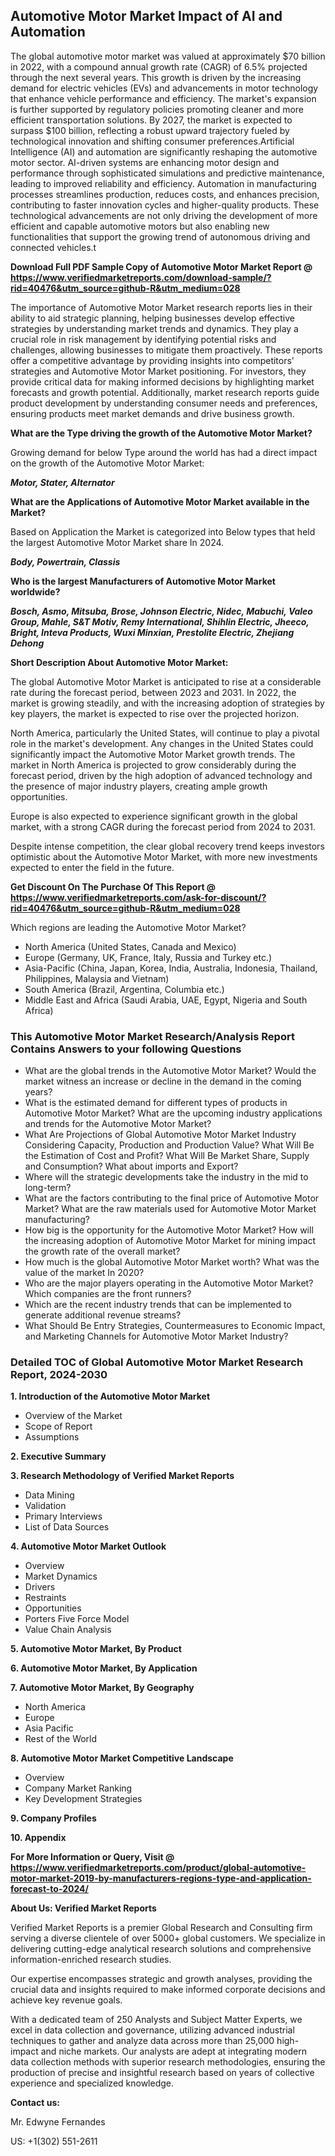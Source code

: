 <h2>Automotive Motor Market Impact of AI and Automation</h2>The global automotive motor market was valued at approximately $70 billion in 2022, with a compound annual growth rate (CAGR) of 6.5% projected through the next several years. This growth is driven by the increasing demand for electric vehicles (EVs) and advancements in motor technology that enhance vehicle performance and efficiency. The market's expansion is further supported by regulatory policies promoting cleaner and more efficient transportation solutions. By 2027, the market is expected to surpass $100 billion, reflecting a robust upward trajectory fueled by technological innovation and shifting consumer preferences.Artificial Intelligence (AI) and automation are significantly reshaping the automotive motor sector. AI-driven systems are enhancing motor design and performance through sophisticated simulations and predictive maintenance, leading to improved reliability and efficiency. Automation in manufacturing processes streamlines production, reduces costs, and enhances precision, contributing to faster innovation cycles and higher-quality products. These technological advancements are not only driving the development of more efficient and capable automotive motors but also enabling new functionalities that support the growing trend of autonomous driving and connected vehicles.t</p><p id="" class=""><strong>Download Full PDF Sample Copy of Automotive Motor Market Report @ <a href="https://www.verifiedmarketreports.com/download-sample/?rid=40476&utm_source=github-R&utm_medium=028" target="_blank">https://www.verifiedmarketreports.com/download-sample/?rid=40476&utm_source=github-R&utm_medium=028</a></strong></p><p>The importance of&nbsp;Automotive Motor Market research reports lies in their ability to aid strategic planning, helping businesses develop effective strategies by understanding market trends and dynamics. They play a crucial role in risk management by identifying potential risks and challenges, allowing businesses to mitigate them proactively. These reports offer a competitive advantage by providing insights into competitors' strategies and Automotive Motor Market positioning. For investors, they provide critical data for making informed decisions by highlighting market forecasts and growth potential. Additionally, market research reports guide product development by understanding consumer needs and preferences, ensuring products meet market demands and drive business growth.</p><p><strong>What are the&nbsp;Type driving the growth of the Automotive Motor Market?</strong></p><p id="" class="">Growing demand for below Type around the world has had a direct impact on the growth of the Automotive Motor Market:</p><em><strong>Motor, Stater, Alternator</strong></em></p><strong>What are the&nbsp;Applications&nbsp;of Automotive Motor Market available in the Market?</strong></p><p id="" class="">Based on Application the Market is categorized into Below types that held the largest Automotive Motor Market share In 2024.</p><em><strong>Body, Powertrain, Classis</strong></em></p><strong>Who is the largest Manufacturers of Automotive Motor Market worldwide?</strong></p><p><em><strong>Bosch, Asmo, Mitsuba, Brose, Johnson Electric, Nidec, Mabuchi, Valeo Group, Mahle, S&T Motiv, Remy International, Shihlin Electric, Jheeco, Bright, Inteva Products, Wuxi Minxian, Prestolite Electric, Zhejiang Dehong</strong></em></p><p id="" class=""><strong>Short Description About Automotive Motor Market:</strong></p><p>The global Automotive Motor Market is anticipated to rise at a considerable rate during the forecast period, between 2023 and 2031. In 2022, the market is growing steadily, and with the increasing adoption of strategies by key players, the market is expected to rise over the projected horizon.</p><p>North America, particularly the United States, will continue to play a pivotal role in the market's development. Any changes in the United States could significantly impact the Automotive Motor Market growth trends. The market in North America is projected to grow considerably during the forecast period, driven by the high adoption of advanced technology and the presence of major industry players, creating ample growth opportunities.</p><p>Europe is also expected to experience significant growth in the global market, with a strong CAGR during the forecast period from 2024 to 2031.</p><p>Despite intense competition, the clear global recovery trend keeps investors optimistic about the Automotive Motor Market, with more new investments expected to enter the field in the future.</p><p id="" class=""><strong>Get Discount On The Purchase Of This Report @ <a href="https://www.verifiedmarketreports.com/ask-for-discount/?rid=40476&utm_source=github-R&utm_medium=028" target="_blank">https://www.verifiedmarketreports.com/ask-for-discount/?rid=40476&utm_source=github-R&utm_medium=028</a></strong></p>Which regions are leading the Automotive Motor Market?</p><ul><li>North America (United States, Canada and Mexico)</li><li>Europe (Germany, UK, France, Italy, Russia and Turkey etc.)</li><li>Asia-Pacific (China, Japan, Korea, India, Australia, Indonesia, Thailand, Philippines, Malaysia and Vietnam)</li><li>South America (Brazil, Argentina, Columbia etc.)</li><li>Middle East and Africa (Saudi Arabia, UAE, Egypt, Nigeria and South Africa)</li></ul><h3 id="" class="">This Automotive Motor Market Research/Analysis Report Contains Answers to your following Questions</h3><ul><li>What are the global trends in the Automotive Motor Market? Would the market witness an increase or decline in the demand in the coming years?</li><li>What is the estimated demand for different types of products in Automotive Motor Market? What are the upcoming industry applications and trends for the Automotive Motor Market?</li><li>What Are Projections of Global Automotive Motor Market Industry Considering Capacity, Production and Production Value? What Will Be the Estimation of Cost and Profit? What Will Be Market Share, Supply and Consumption? What about imports and Export?</li><li>Where will the strategic developments take the industry in the mid to long-term?</li><li>What are the factors contributing to the final price of Automotive Motor Market? What are the raw materials used for Automotive Motor Market manufacturing?</li><li>How big is the opportunity for the Automotive Motor Market? How will the increasing adoption of Automotive Motor Market for mining impact the growth rate of the overall market?</li><li>How much is the global Automotive Motor Market worth? What was the value of the market In 2020?</li><li>Who are the major players operating in the Automotive Motor Market? Which companies are the front runners?</li><li>Which are the recent industry trends that can be implemented to generate additional revenue streams?</li><li>What Should Be Entry Strategies, Countermeasures to Economic Impact, and Marketing Channels for Automotive Motor Market Industry?</li></ul><h3 id="" class="">Detailed TOC of Global Automotive Motor Market Research Report, 2024-2030</h3><p id="" class=""><strong>1. Introduction of the Automotive Motor Market</strong></p><ul><li>Overview of the Market</li><li>Scope of Report</li><li>Assumptions</li></ul><p id="" class=""><strong>2. Executive Summary</strong></p><p id="" class=""><strong>3. Research Methodology of Verified Market Reports</strong></p><ul><li>Data Mining</li><li>Validation</li><li>Primary Interviews</li><li>List of Data Sources</li></ul><p id="" class=""><strong>4. Automotive Motor Market Outlook</strong></p><ul><li>Overview</li><li>Market Dynamics</li><li>Drivers</li><li>Restraints</li><li>Opportunities</li><li>Porters Five Force Model</li><li>Value Chain Analysis</li></ul><p id="" class=""><strong>5. Automotive Motor Market, By Product</strong></p><p id="" class=""><strong>6. Automotive Motor Market, By Application</strong></p><p id="" class=""><strong>7. Automotive Motor Market, By Geography</strong></p><ul><li>North America</li><li>Europe</li><li>Asia Pacific</li><li>Rest of the World</li></ul><p id="" class=""><strong>8. Automotive Motor Market Competitive Landscape</strong></p><ul><li>Overview</li><li>Company Market Ranking</li><li>Key Development Strategies</li></ul><p id="" class=""><strong>9. Company Profiles</strong></p><p id="" class=""><strong>10. Appendix</strong></p><p id="" class=""><strong>For More Information or Query, Visit @ <a href="https://www.verifiedmarketreports.com/product/global-automotive-motor-market-2019-by-manufacturers-regions-type-and-application-forecast-to-2024/" target="_blank">https://www.verifiedmarketreports.com/product/global-automotive-motor-market-2019-by-manufacturers-regions-type-and-application-forecast-to-2024/</a></strong></p><p id="" class=""><strong>About Us: Verified Market Reports</strong></p><p id="" class="">Verified Market Reports is a premier Global Research and Consulting firm serving a diverse clientele of over 5000+ global customers. We specialize in delivering cutting-edge analytical research solutions and comprehensive information-enriched research studies.</p><p id="" class="">Our expertise encompasses strategic and growth analyses, providing the crucial data and insights required to make informed corporate decisions and achieve key revenue goals.</p><p id="" class="">With a dedicated team of 250 Analysts and Subject Matter Experts, we excel in data collection and governance, utilizing advanced industrial techniques to gather and analyze data across more than 25,000 high-impact and niche markets. Our analysts are adept at integrating modern data collection methods with superior research methodologies, ensuring the production of precise and insightful research based on years of collective experience and specialized knowledge.</p><p id="" class=""><strong>Contact us:</strong></p><p id="" class="">Mr. Edwyne Fernandes</p><p id="" class="">US: +1(302) 551-2611</p>